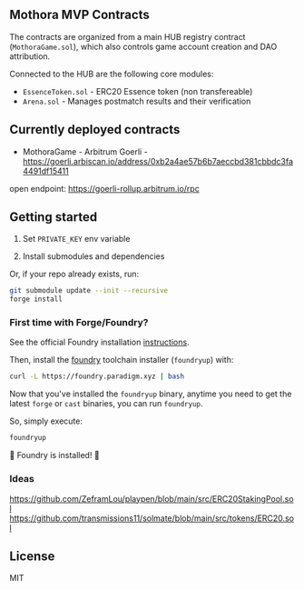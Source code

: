 ## Mothora MVP Contracts

The contracts are organized from a main HUB registry contract (`MothoraGame.sol`), which also controls game account creation and DAO attribution.

Connected to the HUB are the following core modules:

- `EssenceToken.sol` - ERC20 Essence token (non transfereable)
- `Arena.sol` - Manages postmatch results and their verification

## Currently deployed contracts

- MothoraGame - Arbitrum Goerli - https://goerli.arbiscan.io/address/0xb2a4ae57b6b7aeccbd381cbbdc3fa4491df15411

open endpoint: https://goerli-rollup.arbitrum.io/rpc

## Getting started

1. Set `PRIVATE_KEY` env variable

2. Install submodules and dependencies

Or, if your repo already exists, run:

```sh
git submodule update --init --recursive
forge install
```

### First time with Forge/Foundry?

See the official Foundry installation [instructions](https://github.com/foundry-rs/foundry/blob/master/README.md#installation).

Then, install the [foundry](https://github.com/foundry-rs/foundry) toolchain installer (`foundryup`) with:

```bash
curl -L https://foundry.paradigm.xyz | bash
```

Now that you've installed the `foundryup` binary,
anytime you need to get the latest `forge` or `cast` binaries,
you can run `foundryup`.

So, simply execute:

```bash
foundryup
```

🎉 Foundry is installed! 🎉

### Ideas

https://github.com/ZeframLou/playpen/blob/main/src/ERC20StakingPool.sol
https://github.com/transmissions11/solmate/blob/main/src/tokens/ERC20.sol

## License

MIT
